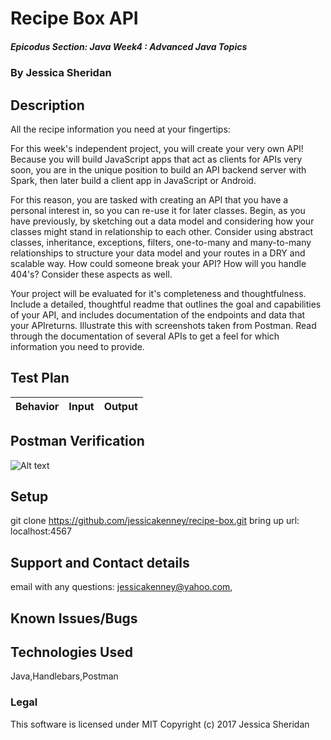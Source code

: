 # Recipe Box API 

##### Epicodus Section: Java Week4 : Advanced Java Topics

### By Jessica Sheridan

## Description

All the recipe information you need at your fingertips:


For this week's independent project, you will create your very own API! Because you will build JavaScript apps that act as clients for APIs very soon, you are in the unique position to build an API backend server with Spark, then later build a client app in JavaScript or Android.

For this reason, you are tasked with creating an API that you have a personal interest in, so you can re-use it for later classes. Begin, as you have previously, by sketching out a data model and considering how your classes might stand in relationship to each other. Consider using abstract classes, inheritance, exceptions, filters, one-to-many and many-to-many relationships to structure your data model and your routes in a DRY and scalable way. How could someone break your API? How will you handle 404's? Consider these aspects as well.

Your project will be evaluated for it's completeness and thoughtfulness. Include a detailed, thoughtful readme that outlines the goal and capabilities of your API, and includes documentation of the endpoints and data that your APIreturns. Illustrate this with screenshots taken from Postman. Read through the documentation of several APIs to get a feel for which information you need to provide.


## Test Plan 

| Behavior      | Input | Output |
| ------------- | ------------- | ------------- |


## Postman Verification

![Alt text](src/main/resources/public/images/postman1.png)


## Setup
git clone https://github.com/jessicakenney/recipe-box.git
bring up url: localhost:4567

## Support and Contact details
email with any questions: jessicakenney@yahoo.com,

## Known Issues/Bugs

## Technologies Used
Java,Handlebars,Postman

### Legal
This software is licensed under MIT Copyright (c) 2017 Jessica Sheridan
